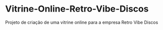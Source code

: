 # Vitrine-Online-Retro-Vibe-Discos
Projeto de criação de uma vitrine online para a empresa Retro Vibe Discos
